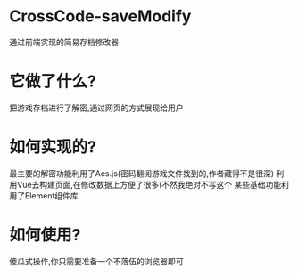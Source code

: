 # CrossCode-saveModify
  通过前端实现的简易存档修改器

# 它做了什么?
 把游戏存档进行了解密,通过网页的方式展现给用户
 
# 如何实现的?
 最主要的解密功能利用了Aes.js(密码翻阅游戏文件找到的,作者藏得不是很深)
 利用Vue去构建页面,在修改数据上方便了很多(不然我绝对不写这个
 某些基础功能利用了Element组件库
 
# 如何使用?
  傻瓜式操作,你只需要准备一个不落伍的浏览器即可
